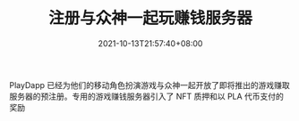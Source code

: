 ﻿---
title: "注册与众神一起玩赚钱服务器"
date: 2021-10-13T21:57:40+08:00
lastmod: 2021-10-13T16:45:40+08:00
draft: false
authors: ["Orva"]
description: "PlayDapp 已经为他们的移动角色扮演游戏与众神一起开放了即将推出的游戏赚取服务器的预注册。专用的游戏赚钱服务器引入了 NFT 质押和以 PLA 代币支付的奖励"
featuredImage: "register-for-along-with-the-gods-play-to-earn-server.png"
tags: ["Virtual World","虚拟世界","Play to Earn"]
categories: ["news"]
news: ["虚拟世界"]
weight: 
lightgallery: true
pinned: false
recommend: false
recommend1: false
---

PlayDapp 已经为他们的移动角色扮演游戏与众神一起开放了即将推出的游戏赚取服务器的预注册。专用的游戏赚钱服务器引入了 NFT 质押和以 PLA 代币支付的奖励

<!--more-->

